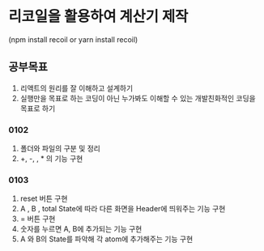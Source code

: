 # 리코일을 활용하여 계산기 제작

(npm install recoil or yarn install recoil)

## 공부목표

1. 리액트의 원리를 잘 이해하고 설계하기
2. 실행만을 목표로 하는 코딩이 아닌 누가봐도 이해할 수 있는 개발친화적인 코딩을 목표로 하기

### 0102

1. 폴더와 파일의 구분 및 정리
2. +, -, \, \* 의 기능 구현

### 0103

1. reset 버튼 구현
2. A , B , total State에 따라 다른 화면을 Header에 띄워주는 기능 구현
3. = 버튼 구현
4. 숫자를 누르면 A, B에 추가되는 기능 구현
5. A 와 B의 State를 파악해 각 atom에 추가해주는 기능 구현
